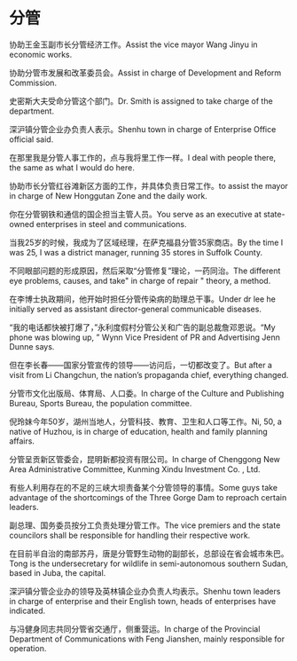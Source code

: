 # 分管

<p><span class="chinese">协助王金玉副市长分管经济工作。</span><span class="english">Assist the vice mayor Wang Jinyu in economic works.</span></p>

<p><span class="chinese">协助分管市发展和改革委员会。</span><span class="english">Assist in charge of Development and Reform Commission.</span></p>

<p><span class="chinese">史密斯大夫受命分管这个部门。</span><span class="english">Dr. Smith is assigned to take charge of the department.</span></p>

<p><span class="chinese">深沪镇分管企业办负责人表示。</span><span class="english">Shenhu town in charge of Enterprise Office official said.</span></p>

<p><span class="chinese">在那里我是分管人事工作的，点与我将里工作一样。</span><span class="english">I deal with people there, the same as what I would do here.</span></p>

<p><span class="chinese">协助市长分管红谷滩新区方面的工作，并具体负责日常工作。</span><span class="english">to assist the mayor in charge of New Honggutan Zone and the daily work.</span></p>

<p><span class="chinese">你在分管钢铁和通信的国企担当主管人员。</span><span class="english">You serve as an executive at state-owned enterprises in steel and communications.</span></p>

<p><span class="chinese">当我25岁的时候，我成为了区域经理，在萨克福县分管35家商店。</span><span class="english">By the time I was 25, I was a district manager, running 35 stores in Suffolk County.</span></p>

<p><span class="chinese">不同眼部问题的形成原因，然后采取“分管修复”理论，一药同治。</span><span class="english">The different eye problems, causes, and take" in charge of repair " theory, a method.</span></p>

<p><span class="chinese">在李博士执政期间，他开始时担任分管传染病的助理总干事。</span><span class="english">Under dr lee he initially served as assistant director-general communicable diseases.</span></p>

<p><span class="chinese">“我的电话都快被打爆了，”永利度假村分管公关和广告的副总裁詹邓恩说。</span><span class="english">“My phone was blowing up, ” Wynn Vice President of PR and Advertising Jenn Dunne says.</span></p>

<p><span class="chinese">但在李长春——国家分管宣传的领导——访问后，一切都改变了。</span><span class="english">But after a visit from Li Changchun, the nation’s propaganda chief, everything changed.</span></p>

<p><span class="chinese">分管市文化出版局、体育局、人口委。</span><span class="english">In charge of the Culture and Publishing Bureau, Sports Bureau, the population committee.</span></p>

<p><span class="chinese">倪玲妹今年50岁，湖州当地人，分管科技、教育、卫生和人口等工作。</span><span class="english">Ni, 50, a native of Huzhou, is in charge of education, health and family planning affairs.</span></p>

<p><span class="chinese">分管呈贡新区管委会，昆明新都投资有限公司。</span><span class="english">In charge of Chenggong New Area Administrative Committee, Kunming Xindu Investment Co. , Ltd.</span></p>

<p><span class="chinese">有些人利用存在的不足的三峡大坝责备某个分管领导的事情。</span><span class="english">Some guys take advantage of the shortcomings of the Three Gorge Dam to reproach certain leaders.</span></p>

<p><span class="chinese">副总理、国务委员按分工负责处理分管工作。</span><span class="english">The vice premiers and the state councilors shall be responsible for handling their respective work.</span></p>

<p><span class="chinese">在目前半自治的南部苏丹，唐是分管野生动物的副部长，总部设在省会城市朱巴。</span><span class="english">Tong is the undersecretary for wildlife in semi-autonomous southern Sudan, based in Juba, the capital.</span></p>

<p><span class="chinese">深沪镇分管企业办的领导及英林镇企业办负责人均表示。</span><span class="english">Shenhu town leaders in charge of enterprise and their English town, heads of enterprises have indicated.</span></p>

<p><span class="chinese">与冯健身同志共同分管省交通厅，侧重营运。</span><span class="english">In charge of the Provincial Department of Communications with Feng Jianshen, mainly responsible for operation.</span></p>

